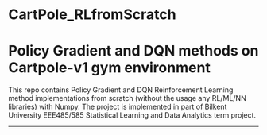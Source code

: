# CartPole_RLfromScratch
# Policy Gradient and DQN methods on Cartpole-v1 gym environment 


This repo contains Policy Gradient and DQN Reinforcement Learning method implementations from scratch (without the usage any RL/ML/NN libraries) with Numpy. 
The project is implemented in part of Bilkent University EEE485/585 Statistical Learning and Data Analytics term project.
- - - -
